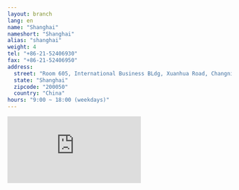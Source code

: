 ```yaml
---
layout: branch
lang: en
name: "Shanghai"
nameshort: "Shanghai"
alias: "shanghai"
weight: 4
tel: "+86-21-52406930"
fax: "+86-21-52406950"
address:
  street: "Room 605, International Business BLdg, Xuanhua Road, Changning District"
  state: "Shanghai"
  zipcode: "200050"
  country: "China"
hours: "9:00 ~ 18:00 (weekdays)"
---
```


<iframe src="https://www.google.com/maps/embed?pb=!1m18!1m12!1m3!1d2028.8462751384968!2d121.42894959856366!3d31.217983172942564!2m3!1f0!2f0!3f0!3m2!1i1024!2i768!4f13.1!3m3!1m2!1s0x35b2655bd6f923cd%3A0x9a23c9bb0692f21f!2z5Zu96ZmF5LyB5Lia5Lya6aaG!5e0!3m2!1sen!2sus!4v1474180525169" frameborder="0" style="border:0" allowfullscreen class="center-block"></iframe>
